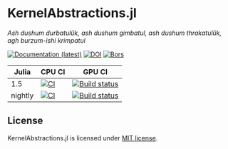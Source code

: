 KernelAbstractions.jl
==============
*Ash dushum durbatulûk, ash dushum gimbatul, ash dushum thrakatulûk, agh burzum-ishi krimpatul*

[![Documentation (latest)][docs-latest-img]][docs-latest-url]
[![DOI][doi-img]][doi-url]
[![Bors][bors-img]][bors-url]

| Julia   | CPU CI                                              | GPU CI                                                                    |
| ------- | --------------------------------------------------- | ------------------------------------------------------------------------  |
| 1.5     | [![CI][ci-img]][ci-url]                             | [![Build status][buildkite-julia1-img]][buildkite-julia1-url]             |
| nightly | [![CI][ci-julia-nightly-img]][ci-julia-nightly-url] | [![Build status][buildkite-julianightly-img]][buildkite-julianightly-url] |

[docs-latest-img]: https://img.shields.io/badge/docs-latest-blue.svg
[docs-latest-url]: https://juliagpu.gitlab.io/KernelAbstractions.jl/
[doi-img]: https://zenodo.org/badge/237471203.svg
[doi-url]: https://zenodo.org/badge/latestdoi/237471203
[bors-img]: https://bors.tech/images/badge_small.svg
[bors-url]: https://app.bors.tech/repositories/23203
[ci-img]: https://github.com/JuliaGPU/KernelAbstractions.jl/workflows/CI/badge.svg
[ci-url]: https://github.com/JuliaGPU/KernelAbstractions.jl/actions?query=workflow%3ACI
[ci-julia-nightly-img]: https://github.com/JuliaGPU/KernelAbstractions.jl/workflows/CI%20(Julia%20nightly)/badge.svg
[ci-julia-nightly-url]: https://github.com/JuliaGPU/KernelAbstractions.jl/actions?query=workflow%3A%22CI+%28Julia+nightly%29%22
[buildkite-julia1-img]: https://badge.buildkite.com/1509baa1122772e8ec377463a6c188753d35b8fcec300a658e.svg?branch=master&step=Julia%201.5
[buildkite-julia1-url]: https://buildkite.com/julialang/kernelabstractions-dot-jl
[buildkite-julianightly-img]: https://badge.buildkite.com/1509baa1122772e8ec377463a6c188753d35b8fcec300a658e.svg?branch=master&step=Julia%20nightly
[buildkite-julianightly-url]: https://buildkite.com/julialang/kernelabstractions-dot-jl

License
-------

KernelAbstractions.jl is licensed under [MIT license](LICENSE.md).
